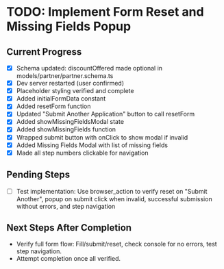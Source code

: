 # TODO: Implement Form Reset and Missing Fields Popup

## Current Progress
- [x] Schema updated: discountOffered made optional in models/partner/partner.schema.ts
- [x] Dev server restarted (user confirmed)
- [x] Placeholder styling verified and complete
- [x] Added initialFormData constant
- [x] Added resetForm function
- [x] Updated "Submit Another Application" button to call resetForm
- [x] Added showMissingFieldsModal state
- [x] Added showMissingFields function
- [x] Wrapped submit button with onClick to show modal if invalid
- [x] Added Missing Fields Modal with list of missing fields
- [x] Made all step numbers clickable for navigation

## Pending Steps
- [ ] Test implementation: Use browser_action to verify reset on "Submit Another", popup on submit click when invalid, successful submission without errors, and step navigation

## Next Steps After Completion
- Verify full form flow: Fill/submit/reset, check console for no errors, test step navigation.
- Attempt completion once all verified.
